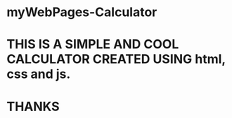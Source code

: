 # myWebPages-Calculator

# THIS IS A SIMPLE AND COOL CALCULATOR CREATED USING html, css and js.

# THANKS